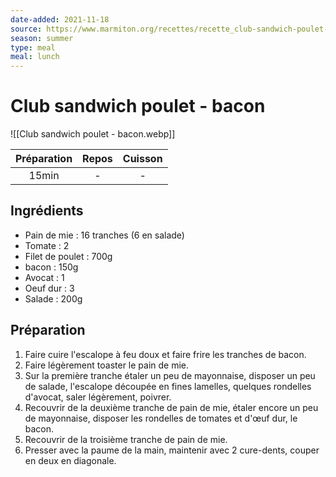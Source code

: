```yaml
---
date-added: 2021-11-18
source: https://www.marmiton.org/recettes/recette_club-sandwich-poulet-bacon_41357.aspx
season: summer
type: meal
meal: lunch
---
```


# Club sandwich poulet - bacon

![[Club sandwich poulet - bacon.webp]]

| Préparation | Repos | Cuisson |
|:-----------:|:-----:|:-------:|
|    15min    |   -   |    -    |

## Ingrédients

- Pain de mie : 16 tranches (6 en salade)
- Tomate : 2
- Filet de poulet : 700g
- bacon : 150g
- Avocat : 1
- Oeuf dur : 3
- Salade : 200g

## Préparation

1. Faire cuire l'escalope à feu doux et faire frire les tranches de bacon.
2. Faire légèrement toaster le pain de mie.
3. Sur la première tranche étaler un peu de mayonnaise, disposer un peu de salade, l'escalope découpée en fines lamelles, quelques rondelles d'avocat, saler légèrement, poivrer.
4. Recouvrir de la deuxième tranche de pain de mie, étaler encore un peu de mayonnaise, disposer les rondelles de tomates et d'œuf dur, le bacon.
5. Recouvrir de la troisième tranche de pain de mie.
6. Presser avec la paume de la main, maintenir avec 2 cure-dents, couper en deux en diagonale.
